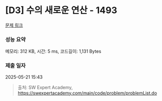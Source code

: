 # [D3] 수의 새로운 연산 - 1493 

[문제 링크](https://swexpertacademy.com/main/code/problem/problemDetail.do?contestProbId=AV2b-QGqADMBBASw) 

### 성능 요약

메모리: 312 KB, 시간: 5 ms, 코드길이: 1,131 Bytes

### 제출 일자

2025-05-21 15:43



> 출처: SW Expert Academy, https://swexpertacademy.com/main/code/problem/problemList.do